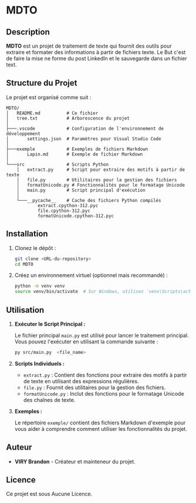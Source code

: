 # MDTO

## Description

**MDTO** est un projet de traitement de texte qui fournit des outils pour extraire et formater des informations à partir de fichiers texte. Le But c'est de faire la mise ne forme du post LinkedIn et le sauvegarde dans un fichier text.

## Structure du Projet

Le projet est organisé comme suit :

```
MDTO/
│   README.md          # Ce fichier
│   tree.txt           # Arborescence du projet
│   
├───.vscode            # Configuration de l'environnement de développement
│       settings.json  # Paramètres pour Visual Studio Code
│       
├───exemple            # Exemples de fichiers Markdown
│       Lapin.md       # Exemple de fichier Markdown
│       
└───src                # Scripts Python
    │   extract.py     # Script pour extraire des motifs à partir de texte
    │   file.py        # Utilitaires pour la gestion des fichiers
    │   formatUnicode.py # Fonctionnalités pour le formatage Unicode
    │   main.py        # Script principal d'exécution
    │   
    └───__pycache__    # Cache des fichiers Python compilés
            extract.cpython-312.pyc
            file.cpython-312.pyc
            formatUnicode.cpython-312.pyc
```

## Installation

1. Clonez le dépôt :

    ```bash
    git clone <URL-du-repository>
    cd MDTO
    ```

2. Créez un environnement virtuel (optionnel mais recommandé) :

    ```bash
    python -m venv venv
    source venv/bin/activate  # Sur Windows, utilisez `venv\Scripts\activate`
    ```


## Utilisation

1. **Exécuter le Script Principal :**

    Le fichier principal `main.py` est utilisé pour lancer le traitement principal. Vous pouvez l'exécuter en utilisant la commande suivante :

    ```bash
    py src/main.py  <file_name>
    ```

2. **Scripts Individuels :**

    - `extract.py` : Contient des fonctions pour extraire des motifs à partir de texte en utilisant des expressions régulières.
    - `file.py` : Fournit des utilitaires pour la gestion des fichiers.
    - `formatUnicode.py` : Inclut des fonctions pour le formatage Unicode des chaînes de texte.

3. **Exemples :**

    Le répertoire `exemple/` contient des fichiers Markdown d'exemple pour vous aider à comprendre comment utiliser les fonctionnalités du projet.



## Auteur

- **VIRY Brandon** - Créateur et mainteneur du projet.

## Licence

Ce projet est sous Aucune Licence.


